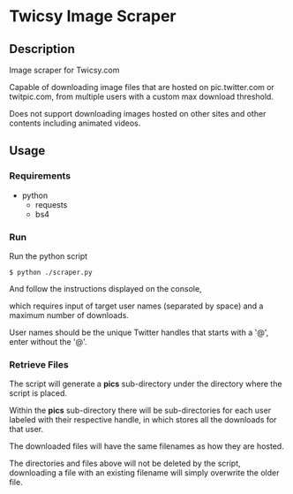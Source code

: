 # Twicsy Image Scraper

## Description

Image scraper for Twicsy.com

Capable of downloading image files that are hosted on pic.twitter.com or twitpic.com, from multiple users with a custom max download threshold.

Does not support downloading images hosted on other sites and other contents including animated videos.

## Usage

### Requirements

* python
  * requests
  * bs4

### Run
Run the python script

```
$ python ./scraper.py
```

And follow the instructions displayed on the console,

which requires input of target user names (separated by space) and a maximum number of downloads.

User names should be the unique Twitter handles that starts with a '@', enter without the '@'.

### Retrieve Files

The script will generate a __pics__ sub-directory under the directory where the script is placed.

Within the __pics__ sub-directory there will be sub-directories for each user labeled with their respective handle, in which stores all the downloads for that user.

The downloaded files will have the same filenames as how they are hosted.

The directories and files above will not be deleted by the script, downloading a file with an existing filename will simply overwrite the older file.